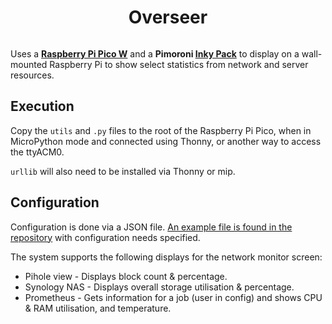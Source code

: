 <h1 align="center">Overseer</h1>
<p align="center">
  <img src="https://github.com/soup-bowl/overseer/assets/11209477/59c0fc8f-0725-4775-bc2c-4e0891a47236" alt="" />
</p>



Uses a **[Raspberry Pi Pico W](https://www.raspberrypi.com/products/raspberry-pi-pico/)** and a **Pimoroni [Inky Pack](https://shop.pimoroni.com/products/pico-inky-pack?variant=40044626051155)** to display on a wall-mounted Raspberry Pi to show select statistics from network and server resources.

## Execution 

Copy the `utils` and `.py` files to the root of the Raspberry Pi Pico, when in MicroPython mode and connected using Thonny, or another way to access the ttyACM0.

`urllib` will also need to be installed via Thonny or mip.

## Configuration

Configuration is done via a JSON file. [An example file is found in the repository](/config.json.example) with configuration needs specified.

The system supports the following displays for the network monitor screen:

* Pihole view - Displays block count & percentage.
* Synology NAS - Displays overall storage utilisation & percentage.
* Prometheus - Gets information for a job (user in config) and shows CPU & RAM utilisation, and temperature.
